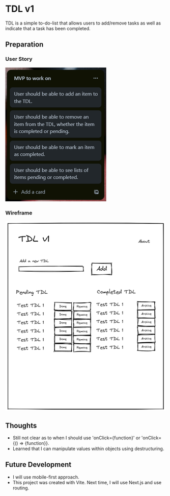 # TDL v1 

TDL is a simple to-do-list that allows users to add/remove tasks as well as indicate that a task has been completed.

## Preparation

### User Story

![Storyboard](./prep/storyboard.png)

### Wireframe

![Wireframe](./prep/wireframe_excalidraw.png)

## Thoughts

- Still not clear as to when I should use 'onClick={function}' or 'onClick={() => {function}}. 
- Learned that I can manipulate values within objects using destructuring. 

## Future Development

- I will use mobile-first approach. 
- This project was created with Vite. Next time, I will use Next.js and use routing. 